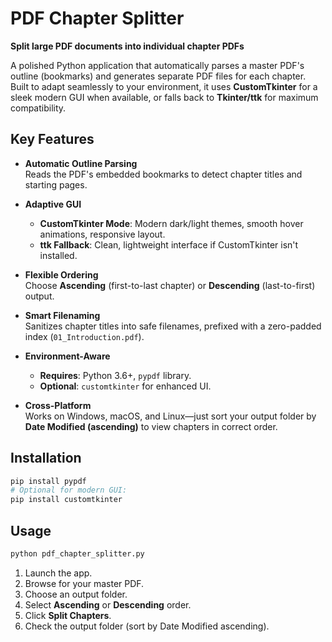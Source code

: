 # PDF Chapter Splitter

**Split large PDF documents into individual chapter PDFs**

A polished Python application that automatically parses a master PDF's outline (bookmarks) and generates separate PDF files for each chapter. Built to adapt seamlessly to your environment, it uses **CustomTkinter** for a sleek modern GUI when available, or falls back to **Tkinter/ttk** for maximum compatibility.

## Key Features

- **Automatic Outline Parsing**\
  Reads the PDF's embedded bookmarks to detect chapter titles and starting pages.

- **Adaptive GUI**

  - **CustomTkinter Mode**: Modern dark/light themes, smooth hover animations, responsive layout.
  - **ttk Fallback**: Clean, lightweight interface if CustomTkinter isn't installed.

- **Flexible Ordering**\
  Choose **Ascending** (first-to-last chapter) or **Descending** (last-to-first) output.

- **Smart Filenaming**\
  Sanitizes chapter titles into safe filenames, prefixed with a zero-padded index (`01_Introduction.pdf`).

- **Environment-Aware**

  - **Requires**: Python 3.6+, `pypdf` library.
  - **Optional**: `customtkinter` for enhanced UI.

- **Cross-Platform**\
  Works on Windows, macOS, and Linux—just sort your output folder by **Date Modified (ascending)** to view chapters in correct order.

## Installation

```bash
pip install pypdf
# Optional for modern GUI:
pip install customtkinter
```

## Usage

```bash
python pdf_chapter_splitter.py
```

1. Launch the app.
2. Browse for your master PDF.
3. Choose an output folder.
4. Select **Ascending** or **Descending** order.
5. Click **Split Chapters**.
6. Check the output folder (sort by Date Modified ascending).
